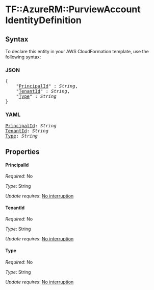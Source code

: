 # TF::AzureRM::PurviewAccount IdentityDefinition

## Syntax

To declare this entity in your AWS CloudFormation template, use the following syntax:

### JSON

<pre>
{
    "<a href="#principalid" title="PrincipalId">PrincipalId</a>" : <i>String</i>,
    "<a href="#tenantid" title="TenantId">TenantId</a>" : <i>String</i>,
    "<a href="#type" title="Type">Type</a>" : <i>String</i>
}
</pre>

### YAML

<pre>
<a href="#principalid" title="PrincipalId">PrincipalId</a>: <i>String</i>
<a href="#tenantid" title="TenantId">TenantId</a>: <i>String</i>
<a href="#type" title="Type">Type</a>: <i>String</i>
</pre>

## Properties

#### PrincipalId

_Required_: No

_Type_: String

_Update requires_: [No interruption](https://docs.aws.amazon.com/AWSCloudFormation/latest/UserGuide/using-cfn-updating-stacks-update-behaviors.html#update-no-interrupt)

#### TenantId

_Required_: No

_Type_: String

_Update requires_: [No interruption](https://docs.aws.amazon.com/AWSCloudFormation/latest/UserGuide/using-cfn-updating-stacks-update-behaviors.html#update-no-interrupt)

#### Type

_Required_: No

_Type_: String

_Update requires_: [No interruption](https://docs.aws.amazon.com/AWSCloudFormation/latest/UserGuide/using-cfn-updating-stacks-update-behaviors.html#update-no-interrupt)

